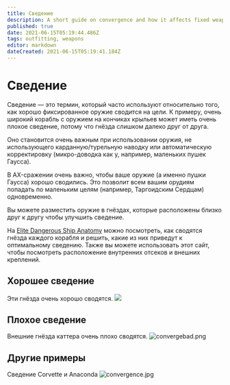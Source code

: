 ```yaml
---
title: Сведение
description: A short guide on convergence and how it affects fixed weapons
published: true
date: 2021-06-15T05:19:44.486Z
tags: outfitting, weapons
editor: markdown
dateCreated: 2021-06-15T05:19:41.184Z
---
```


# Сведение

Сведение — это термин, который часто используют относительно того, как хорошо фиксированное оружие сводится на цели. К примеру, очень широкий корабль с оружием на кончиках крыльев может иметь очень плохое сведение, потому что гнёзда слишком далеко друг от друга.

Оно становится очень важным при использовании оружия, не использующего карданную/турельную наводку или автоматическую корректировку (микро-доводка как у, например, маленьких пушек Гаусса).

В AX-сражении очень важно, чтобы ваше оружие (а именно пушки Гаусса) хорошо сводились. Это позволит всем вашим орудиям попадать по маленьким целям (например, Таргоидским Сердцам) одновременно.

Вы можете разместить оружие в гнёздах, которые расположены близко друг к другу чтобы улучшить сведение.

На [Elite Dangerous Ship Anatomy](http://a.teall.info/edsa/) можно посмотреть, как сводятся гнёзда каждого корабля и решить, какие из них приведут к оптимальному сведению. Также вы можете использовать этот сайт, чтобы посмотреть расположение внутренних отсеков и внешних креплений.


## Хорошее сведение

Эти гнёзда очень хорошо сводятся. ![](/img/convergegood.png)

## Плохое сведение

Внешние гнёзда каттера очень плохо сводятся. ![convergebad.png](/img/convergebad.png)

## Другие примеры

Сведение Corvette и Anaconda ![convergence.jpg](/img/convergence.jpg)
